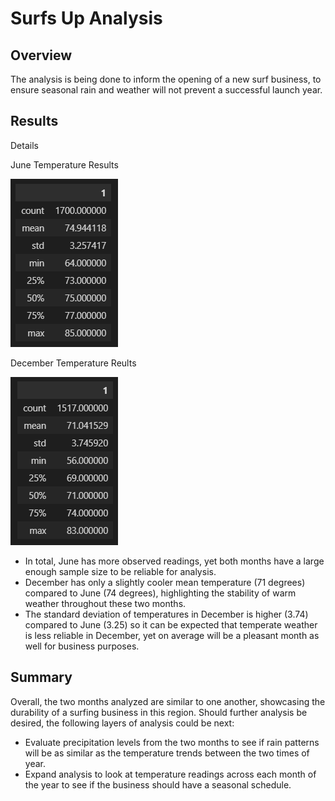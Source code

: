 # **Surfs Up Analysis**

## **Overview**
The analysis is being done to inform the opening of a new surf business, to ensure seasonal rain and weather will not prevent a successful launch year.

## **Results**
Details

June Temperature Results

![june_results](resources/june_temps_summary_stats.png)

December Temperature Reults

![december_results](resources/dec_temps_summary_stats.png)

- In total, June has more observed readings, yet both months have a large enough sample size to be reliable for analysis.
- December has only a slightly cooler mean temperature (71 degrees) compared to June (74 degrees), highlighting the stability of warm weather throughout these two months.
- The standard deviation of temperatures in December is higher (3.74) compared to June (3.25) so it can be expected that temperate weather is less reliable in December, yet on average will be a pleasant month as well for business purposes.

## **Summary**
Overall, the two months analyzed are similar to one another, showcasing the durability of a surfing business in this region. Should further analysis be desired, the following layers of analysis could be next:
- Evaluate precipitation levels from the two months to see if rain patterns will be as similar as the temperature trends between the two times of year.
- Expand analysis to look at temperature readings across each month of the year to see if the business should have a seasonal schedule.
